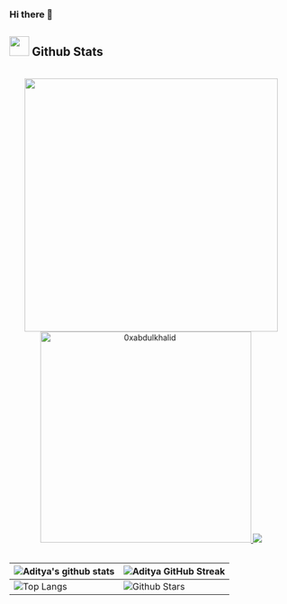 ### Hi there 👋

<!--
**Renzo1818/Renzo1818** is a ✨ _special_ ✨ repository because its `README.md` (this file) appears on your GitHub profile.

Here are some ideas to get you started:

- 🔭 I’m currently working on ...
- 🌱 I’m currently learning ...
- 👯 I’m looking to collaborate on ...
- 🤔 I’m looking for help with ...
- 💬 Ask me about ...
- 📫 How to reach me: ...
- 😄 Pronouns: ...
- ⚡ Fun fact: ...
-->


## <img src="https://media.giphy.com/media/iY8CRBdQXODJSCERIr/giphy.gif" width="35"><b> Github Stats </b>
<br>

<div align="center">
<a href="https://github.com/Renzo1818/">
  <img src="https://github-readme-stats.vercel.app/api?username=Renzo1818&include_all_commits=true&count_private=true&show_icons=true&line_height=20&title_color=7A7ADB&icon_color=2234AE&text_color=D3D3D3&bg_color=0,000000,130F40" width="450"/>
  <img src="https://github-readme-stats.vercel.app/api/top-langs?username=Renzo1818&show_icons=true&locale=en&layout=compact&line_height=20&title_color=7A7ADB&icon_color=2234AE&text_color=D3D3D3&bg_color=0,000000,130F40" width="375"  alt="0xabdulkhalid"/>
  <img src = "https://github-readme-streak-stats.herokuapp.com/?user=Renzo1818&theme=dark&hide_border=false"/>
</a>



<br>
  <br>
  
| ![Aditya's github stats](https://github-readme-stats.vercel.app/api?username=Renzo1818&show_icons=true&theme=tokyonight) | ![Aditya GitHub Streak](https://github-readme-streak-stats.herokuapp.com/?user=Renzo1818&theme=tokyonight) |
| --- | --- |
| ![Top Langs](https://github-readme-stats.vercel.app/api/top-langs/?username=Renzo1818&theme=tokyonight) | ![Github Stars](https://github-readme-stats.vercel.app/api?username=Renzo1818&show_icons=true&locale=en&count_private=true&hide_rank=true&custom_title=My%20GitHub%20Stats&disable_animations=true&theme=tokyonight) |

<br>
